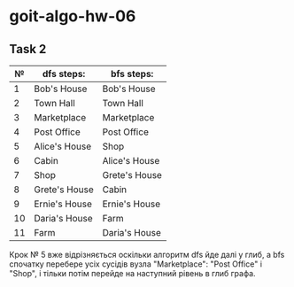 # goit-algo-hw-06

## Task 2

| №   | dfs steps:    | bfs steps:    |
| --- | ------------- | ------------- |
| 1   | Bob's House   | Bob's House   |
| 2   | Town Hall     | Town Hall     |
| 3   | Marketplace   | Marketplace   |
| 4   | Post Office   | Post Office   |
| 5   | Alice's House | Shop          |
| 6   | Cabin         | Alice's House |
| 7   | Shop          | Grete's House |
| 8   | Grete's House | Cabin         |
| 9   | Ernie's House | Ernie's House |
| 10  | Daria's House | Farm          |
| 11  | Farm          | Daria's House |

Крок № 5 вже відрізняється оскільки алгоритм dfs йде далі у глиб, а bfs спочатку перебере усіх сусідів вузла "Marketplace": "Post Office" і "Shop", і тільки потім перейде на наступний рівень в глиб графа.
